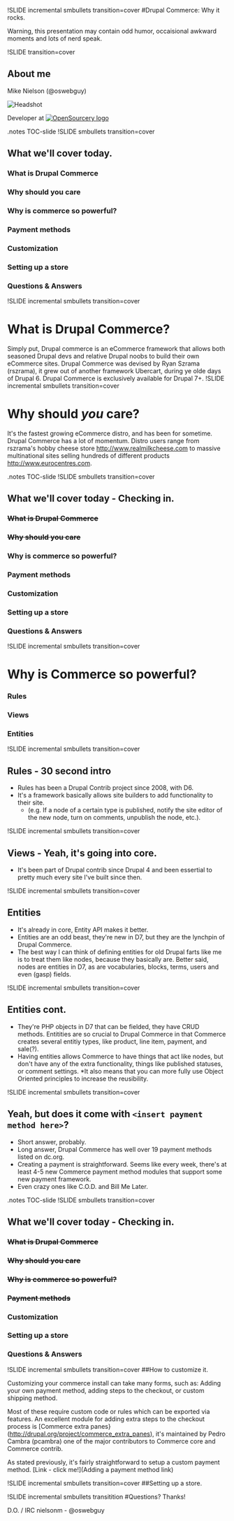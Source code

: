 !SLIDE incremental smbullets transition=cover
#Drupal Commerce: Why it rocks.

Warning, this presentation may contain odd humor, occaisional awkward moments and lots of nerd speak.

!SLIDE transition=cover
## About me
Mike Nielson (@oswebguy)

![Headshot](../file/mike-photo.jpg)

Developer at [![OpenSourcery logo](../file/opensourcery.png)](http://opensourcery.com)

.notes TOC-slide
!SLIDE smbullets transition=cover
## What we'll cover today.
### What is Drupal Commerce
### Why should you care
### Why is commerce so powerful?
### Payment methods
### Customization
### Setting up a store
### Questions & Answers


!SLIDE incremental smbullets transition=cover
# What is Drupal Commerce?

Simply put, Drupal commerce is an eCommerce framework that allows both seasoned Drupal devs and relative Drupal noobs to build their own eCommerce sites. Drupal Commerce was devised by Ryan Szrama (rszrama), it grew out of another framework Ubercart, during ye olde days of Drupal 6.  Drupal Commerce is exclusively available for Drupal 7+.
!SLIDE incremental smbullets transition=cover
# Why should ***you*** care?

It's the fastest growing eCommerce distro, and has been for sometime.  Drupal Commerce has a lot of momentum.  Distro users range from rszrama's hobby cheese store http://www.realmilkcheese.com to massive multinational sites selling hundreds of different products http://www.eurocentres.com.

.notes TOC-slide
!SLIDE smbullets transition=cover
## What we'll cover today - Checking in.
### <s>What is Drupal Commerce</s>
### <s>Why should you care</s>
### Why is commerce so powerful?
### Payment methods
### Customization
### Setting up a store
### Questions & Answers

!SLIDE incremental smbullets transition=cover
# Why is Commerce so powerful?
### Rules
### Views
### Entities

!SLIDE incremental smbullets transition=cover
## Rules - 30 second intro
 * Rules has been a Drupal Contrib project since 2008, with D6.
 * It's a framework basically allows site builders to add functionality to their site.
   * (e.g. If a node of a certain type is published, notify the site editor of the new node, turn on comments,  unpublish the node, etc.).

!SLIDE incremental smbullets transition=cover
## Views - Yeah, it's going into core.
  * It's been part of Drupal contrib since Drupal 4 and been essertial to pretty much every site I've built since then.

!SLIDE incremental smbullets transition=cover

## Entities
  * It's already in core, Entity API makes it better.
  * Entities are an odd beast, they're new in D7, but they are the lynchpin of Drupal Commerce.
  * The best way I can think of defining entities for old Drupal farts like me is to treat them like nodes, because they basically are.  Better said, nodes are entities in D7, as are vocabularies, blocks, terms, users and even (gasp) fields.

!SLIDE incremental smbullets transition=cover
## Entities cont.
  * They're PHP objects in D7 that can be fielded, they have CRUD methods.  Entitities are so crucial to Drupal Commerce in that Commerce creates several entitiy types, like product, line item, payment, and sale(?).
  * Having entities allows Commerce to have things that act like nodes, but don't have any of the extra functionality, things like published statuses, or comment settings.
  *It also means that you can more fully use Object Oriented principles to increase the reusibility.

!SLIDE incremental smbullets  transition=cover
## Yeah, but does it come with `<insert payment method here>`?

 * Short answer, probably.
 * Long answer, Drupal Commerce has well over 19 payment methods listed on dc.org.
 * Creating a payment is straightforward.  Seems like every week, there's at least 4-5 new Commerce payment method modules that support some new payment framework.
 * Even crazy ones like C.O.D. and Bill Me Later.

.notes TOC-slide
!SLIDE smbullets transition=cover
## What we'll cover today - Checking in.
### <s>What is Drupal Commerce</s>
### <s>Why should you care</s>
### <s>Why is commerce so powerful?</s>
### <s>Payment methods</s>
### Customization
### Setting up a store
### Questions & Answers


!SLIDE incremental smbullets  transition=cover
##How to customize it.

Customizing your commerce install can take many forms, such as:
  Adding your own payment method, adding steps to the checkout, or custom shipping method.

  Most of these require custom code or rules which can be exported via features.
  An excellent module for adding extra steps to the checkout process is [Commerce extra panes}(http://drupal.org/project/commerce_extra_panes),
  it's maintained by Pedro Cambra (pcambra) one of the major contributors to Commerce core and Commerce contrib.

  As stated previously, it's fairly straightforward to setup a custom payment method. [Link - click me!](Adding a payment method link)


!SLIDE incremental smbullets  transition=cover
##Setting up a store.

!SLIDE incremental smbullets transitition
#Questions?  Thanks!

D.O. / IRC nielsonm - @oswebguy
